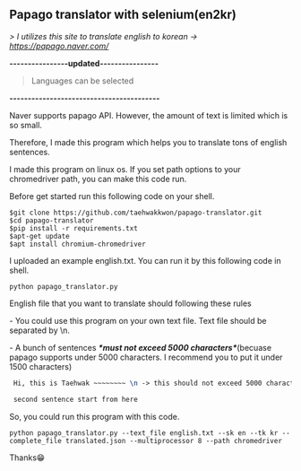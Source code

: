 ## Papago translator with selenium(en2kr)



*> I utilizes this site to translate english to korean -> https://papago.naver.com/*

**----------------updated----------------**

> Languages can be selected

**-----------------------------------------**



Naver supports papago API. However, the amount of text is limited which is so small.





Therefore, I made this program which helps you to translate tons of english sentences. 





I made this program on linux os. If you set path options to your chromedriver path, you can make this code run.





Before get started run this following code on your shell.



```shell
$git clone https://github.com/taehwakkwon/papago-translator.git
$cd papago-translator
$pip install -r requirements.txt
$apt-get update
$apt install chromium-chromedriver
```



I uploaded an example english.txt. You can run it by this following code in shell.



```
python papago_translator.py
```





English file that you want to translate should following these rules



\- You could use this program on your own text file. Text file should be separated by \n.



\- A bunch of sentences ***\*must not exceed 5000 characters\****(becuase papago supports under 5000 characters. I recommend you to put it under 1500 characters)



```tex
 Hi, this is Taehwak ~~~~~~~~ \n -> this should not exceed 5000 characters

 second sentence start from here
```



So, you could run this program with this code.



```
python papago_translator.py --text_file english.txt --sk en --tk kr --complete_file translated.json --multiprocessor 8 --path chromedriver
```



Thanks😁



